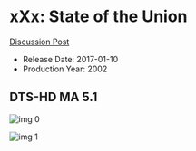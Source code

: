 # xXx: State of the Union

[Discussion Post](https://www.avsforum.com/threads/bass-eq-for-filtered-movies.2995212/post-58239852)

* Release Date: 2017-01-10
* Production Year: 2002

## DTS-HD MA 5.1

![img 0](https://i.imgur.com/FTU9xGq.jpg)

![img 1](https://i.imgur.com/2sOnHki.jpg)

